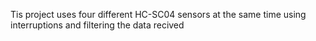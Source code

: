 Tis project uses four different HC-SC04 sensors at the same time using interruptions and filtering the data recived
